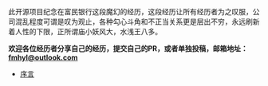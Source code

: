 此开源项目纪念在富民银行这段魔幻的经历，这段经历让所有经历者为之叹服，公司混乱程度可谓是叹为观止，各种勾心斗角和不正当关系更是层出不穷，永远刷新着人性的下限，正所谓庙小妖风大，水浅王八多。

**欢迎各位经历者分享自己的经历，提交自己的PR，或者单独投稿，邮箱地址：fmhyl@outlook.com**

* [序言](https://github.com/fmywl/FMHYL/blob/main/Preamble.md)
